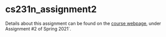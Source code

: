 # cs231n_assignment2

Details about this assignment can be found on the [course webpage](https://cs231n.github.io/assignments2021/assignment2/), under Assignment #2 of Spring 2021`.
